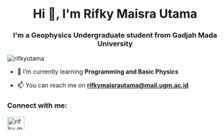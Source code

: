 <h1 align="center">Hi 👋, I'm Rifky Maisra Utama</h1>
<h3 align="center">I'm a Geophysics Undergraduate student from Gadjah Mada University</h3>

<p align="left"> <img src="https://komarev.com/ghpvc/?username=rifkyutama&label=Profile%20views&color=0e75b6&style=flat" alt="rifkyutama" /> </p>

- 🌱 I’m currently learning **Programming and Basic Physics**

- 📫 You can reach me on **rifkymaisrautama@mail.ugm.ac.id**

<h3 align="left">Connect with me:</h3>
<p align="left">
<a href="https://instagram.com/rifky_m1" target="blank"><img align="center" src="https://raw.githubusercontent.com/rahuldkjain/github-profile-readme-generator/master/src/images/icons/Social/instagram.svg" alt="rifky_m1" height="30" width="40" /></a>
</p>
